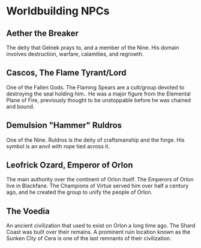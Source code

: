 # Worldbuilding NPCs

## Aether the Breaker

The deity that Gelnek prays to, and a member of the Nine. His domain involves destruction, warfare, calamities, and regrowth.

## Cascos, The Flame Tyrant/Lord

One of the Fallen Gods. The Flaming Spears are a cult/group devoted to destroying the seal holding him.. He was a major figure from the Elemental Plane of Fire, previously thought to be unstoppable before he was chained and bound.

## Demulsion "Hammer" Ruldros

One of the Nine. Ruldros is the deity of craftsmanship and the forge. His symbol is an anvil with rope tied across it.

## Leofrick Ozard, Emperor of Orlon

The main authority over the continent of Orlon itself. The Emperors of Orlon live in Blackfane. The Champions of Virtue served him over half a century ago, and he created the group to unify the people of Orlon.

## The Voedia

An ancient civilization that used to exist on Orlon a long time ago. The Shard Coast was built over their remains. A prominent ruin location known as the Sunken City of Cera is one of the last remnants of their civilization. 